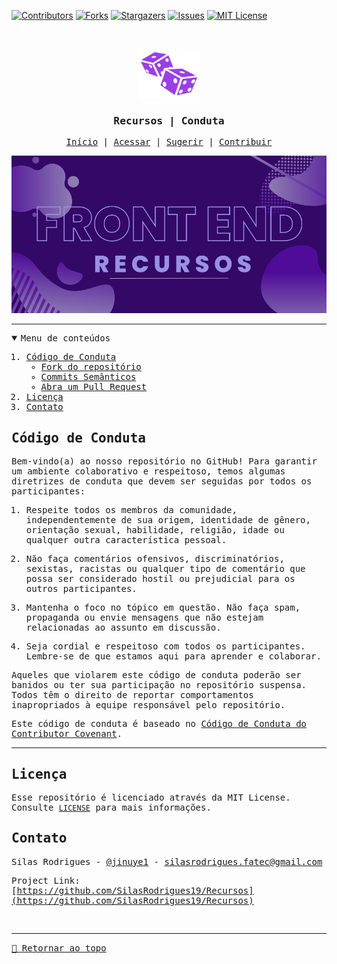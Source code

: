 [![Contributors][contributors-shield]][contributors-url]
[![Forks][forks-shield]][forks-url]
[![Stargazers][stars-shield]][stars-url]
[![Issues][issues-shield]][issues-url]
[![MIT License][license-shield]][license-url]

<!-- PROJECT LOGO -->
<br />
<samp>
<p align="center">
  <a href="https://github.com/SilasRodrigues19/Recursos">
    <img src="./assets/img/logo.svg" alt="Logo" width="100" height="80">
  </a>

  <h3 align="center" id="RecursosConduta">Recursos | Conduta</h3>

  <p align="center">
    <a href="./README.md">Início</a>
    &#124;
    <a href="./resources/README.md">Acessar</a>
    &#124;
    <a href="https://github.com/SilasRodrigues19/Recursos/issues/new?template=suggesting.md&title=T%C3%ADtulo%20da%20sua%20sugest%C3%A3o">Sugerir</a>
    &#124;
    <a href="./CONTRIBUTING.md">Contribuir</a>
  </p>
</p>

[![Preview][product-banner]](./README.md)<hr>

<!-- TABLE OF CONTENTS -->
<details open="open">
  <summary>Menu de conteúdos</summary>
  <ol>
    <li>
      <a href="#código-de-conduta">Código de Conduta</a>
      <ul>
        <li><a href="#fork-do-repositório">Fork do repositório</a></li>
        <li><a href="#commits-semânticos">Commits Semânticos</a></li>
        <li><a href="#abra-uma-pull-request">Abra um Pull Request</a></li>
      </ul>
    </li>
    <li><a href="#licença">Licença</a></li>
    <li><a href="#contato">Contato</a></li>
  </ol>
</details>

<!-- CODE OF CONDUCT -->

## Código de Conduta

Bem-vindo(a) ao nosso repositório no GitHub! Para garantir um ambiente colaborativo e respeitoso, temos algumas diretrizes de conduta que devem ser seguidas por todos os participantes:

1. Respeite todos os membros da comunidade, independentemente de sua origem, identidade de gênero, orientação sexual, habilidade, religião, idade ou qualquer outra característica pessoal.

2. Não faça comentários ofensivos, discriminatórios, sexistas, racistas ou qualquer tipo de comentário que possa ser considerado hostil ou prejudicial para os outros participantes.

3. Mantenha o foco no tópico em questão. Não faça spam, propaganda ou envie mensagens que não estejam relacionadas ao assunto em discussão.

4. Seja cordial e respeitoso com todos os participantes. Lembre-se de que estamos aqui para aprender e colaborar.

Aqueles que violarem este código de conduta poderão ser banidos ou ter sua participação no repositório suspensa. Todos têm o direito de reportar comportamentos inapropriados à equipe responsável pelo repositório.

Este código de conduta é baseado no [Código de Conduta do Contributor Covenant](https://www.contributor-covenant.org/).

<hr>

<!-- LICENSE -->

## Licença

Esse repositório é licenciado através da MIT License. Consulte [`LICENSE`](./LICENSE) para mais informações.

<!-- CONTACT -->

## Contato

Silas Rodrigues - [@jinuye1](https://twitter.com/jinuye1) - silasrodrigues.fatec@gmail.com

Project Link: [https://github.com/SilasRodrigues19/Recursos](https://github.com/SilasRodrigues19/Recursos) <br>

<!-- MARKDOWN LINKS & IMAGES -->
<!-- https://www.markdownguide.org/basic-syntax/#reference-style-links -->

[contributors-shield]: https://img.shields.io/github/contributors/SilasRodrigues19/Recursos.svg?style=for-the-badge
[contributors-url]: https://github.com/SilasRodrigues19/Recursos/graphs/contributors
[forks-shield]: https://img.shields.io/github/forks/SilasRodrigues19/Recursos.svg?style=for-the-badge
[forks-url]: https://github.com/SilasRodrigues19/Recursos/network/members
[stars-shield]: https://img.shields.io/github/stars/SilasRodrigues19/Recursos.svg?style=for-the-badge
[stars-url]: https://github.com/SilasRodrigues19/Recursos/stargazers
[issues-shield]: https://img.shields.io/github/issues/SilasRodrigues19/Recursos.svg?style=for-the-badge
[issues-url]: https://github.com/SilasRodrigues19/Recursos/issues
[license-shield]: https://img.shields.io/github/license/SilasRodrigues19/Recursos.svg?style=for-the-badge
[license-url]: https://github.com/SilasRodrigues19/Recursos/blob/master/LICENSE
[license-url]: https://github.com/SilasRodrigues19/Recursos/blob/master/LICENSE.txt
[product-banner]: ./assets/img/Banner.png

<br><hr>
[🔼 Retornar ao topo](#RecursosConduta)
